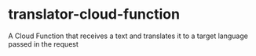 # translator-cloud-function
A Cloud Function that receives a text and translates it to a target language passed in the request

